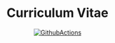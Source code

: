<div align="center">

# **Curriculum Vitae**

<div align="center">
  <a href="https://github.com/z2e2/cv">
    <img alt="GithubActions" src="https://github.com/z2e2/cv/workflows/build_cv/badge.svg" />
  </a>
</div>
</div>
